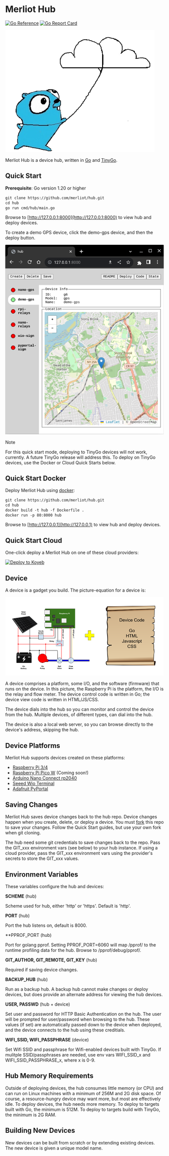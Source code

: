 # Merliot Hub

[![Go Reference](https://pkg.go.dev/badge/pkg.dev.go/github.com/merliot/hub.svg)](https://pkg.go.dev/github.com/merliot/hub)
[![Go Report Card](https://goreportcard.com/badge/github.com/merliot/hub)](https://goreportcard.com/report/github.com/merliot/hub)

[![Watch the video](images/gopher_cloud.png)](https://youtu.be/oHmQlU-gCKA)

Merliot Hub is a device hub, written in [Go](go.dev) and [TinyGo](tinygo.org).

## Quick Start

**Prerequisite**: Go version 1.20 or higher

```
git clone https://github.com/merliot/hub.git
cd hub
go run cmd/hub/main.go
```

Browse to [http://127.0.0.1:8000](http://127.0.0.1:8000) to view hub and deploy devices.

To create a demo GPS device, click the demo-gps device, and then the deploy button.

![demo-gps](images/demo-gps.png)

> [!NOTE]
> For this quick start mode, deploying to TinyGo devices will not work, currently.  A future TinyGo release will address this.  To deploy on TinyGo devices, use the Docker or Cloud Quick Starts below.

## Quick Start Docker

Deploy Merliot Hub using [docker](https://www.docker.com/):

```
git clone https://github.com/merliot/hub.git
cd hub
docker build -t hub -f Dockerfile .
docker run -p 80:8000 hub
```

Browse to [http://127.0.0.1](http://127.0.0.1) to view hub and deploy devices.

## Quick Start Cloud

One-click deploy a Merliot Hub on one of these cloud providers:

[![Deploy to Koyeb](https://www.koyeb.com/static/images/deploy/button.svg)](https://app.koyeb.com/deploy?type=git&repository=github.com/merliot/hub&branch=main&name=hub&builder=dockerfile&env[SCHEME]=https)

## Device

A device is a gadget you build.  The picture-equation for a device is:

![device](images/device.png)

A device comprises a platform, some I/O, and the software (firmware) that runs on the device.  In this picture, the Raspberry Pi is the platform, the I/O is the relay and flow meter.  The device control code is written in Go; the device view code is written in HTML/JS/CSS.

The device dials into the hub so you can monitor and control the device from the hub.  Multiple devices, of different types, can dial into the hub.

The device is also a local web server, so you can browse directly to the device's address, skipping the hub.

## Device Platforms

Merliot Hub supports devices created on these platforms:

- [Raspberry Pi 3/4](https://www.raspberrypi.com/)
- [Raspberry Pi Pico W](https://www.raspberrypi.com/documentation/microcontrollers/raspberry-pi-pico.html) (Coming soon!)
- [Arduino Nano Connect rp2040](https://docs.arduino.cc/hardware/nano-rp2040-connect)
- [Seeed Wio Terminal](https://www.seeedstudio.com/Wio-Terminal-p-4509.html)
- [Adafruit PyPortal](https://www.adafruit.com/product/4116)

## Saving Changes

Merliot Hub saves device changes back to the hub repo.  Device changes happen when you create, delete, or deploy a device.  You must [fork](https://docs.github.com/en/get-started/quickstart/fork-a-repo) this repo to save your changes.  Follow the Quick Start guides, but use your own fork when git cloning.

The hub need some git credentials to save changes back to the repo.  Pass the GIT_xxx environment vars (see below) to your hub instance.  If using a cloud provider, pass the GIT_xxx environment vars using the provider's secrets to store the GIT_xxx values.

## Environment Variables

These variables configure the hub and devices:

**SCHEME** (hub)

Scheme used for hub, either 'http' or 'https'.  Default is 'http'.

**PORT** (hub)

Port the hub listens on, default is 8000.

**PPROF_PORT (hub)

Port for golang pprof.  Setting PPROF_PORT=6060 will map /pprof/ to the runtime profiling data for the hub.  Browse to <hub address>/pprof/debug/pprof/.

**GIT_AUTHOR, GIT_REMOTE, GIT_KEY** (hub)

Required if saving device changes.

**BACKUP_HUB** (hub)

Run as a backup hub.  A backup hub cannot make changes or deploy devices, but does provide an alternate address for viewing the hub devices.

**USER, PASSWD** (hub + device)

Set user and password for HTTP Basic Authentication on the hub.  The user will be prompted for user/password when browsing to the hub.  These values (if set) are automatically passed down to the device when deployed, and the device connects to the hub using these creditials.

**WIFI_SSID, WIFI_PASSPHRASE** (device)

Set Wifi SSID and passphrase for Wifi-enabled devices built with TinyGo.  If mulitple SSID/passphrases are needed, use env vars WIFI_SSID_x and WIFI_SSID_PASSPHRASE_x, where x is 0-9.

## Hub Memory Requirements

Outside of deploying devices, the hub consumes little memory (or CPU) and can run on Linux machines with a minimum of 256M and 2G disk space.  Of course, a resource-hungry device may want more, but most are effectively idle.  To deploy devices, the hub needs more memory.  To deploy to targets built with Go, the minimum is 512M.  To deploy to targets build with TinyGo, the minimum is 2G RAM.

## Building New Devices

New devices can be built from scratch or by extending existing devices.  The new device is given a unique model name.
